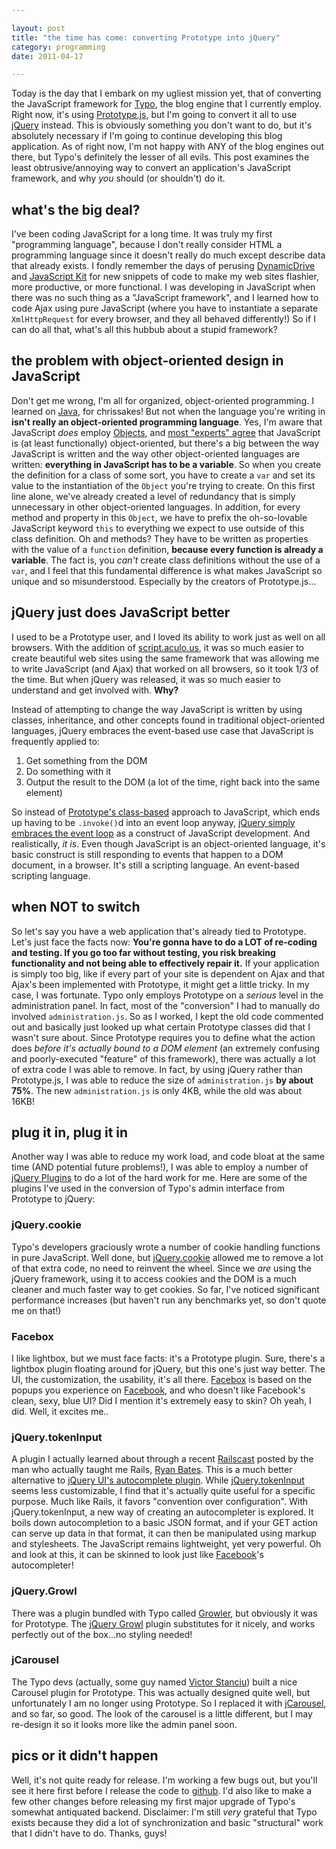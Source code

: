 ```yaml
---

layout: post
title: "the time has come: converting Prototype into jQuery"
category: programming
date: 2011-04-17

---
```


Today is the day that I embark on my ugliest mission yet, that of converting the JavaScript framework for [Typo](http://typosphere.org/), the blog engine that I currently employ. Right now, it's using [Prototype.js](http://prototypejs.org/), but I'm going to convert it all to use [jQuery](http://jquery.com) instead. This is obviously something you don't want to do, but it's absolutely necessary if I'm going to continue developing this blog application. As of right now, I'm not happy with ANY of the blog engines out there, but Typo's definitely the lesser of all evils. This post examines the least obtrusive/annoying way to convert an application's JavaScript framework, and why *you* should (or shouldn't) do it.

## what's the big deal?
I've been coding JavaScript for a long time. It was truly my first "programming language", because I don't really consider HTML a programming language since it doesn't really do much except describe data that already exists. I fondly remember the days of perusing [DynamicDrive](http://dynamicdrive.com) and [JavaScript Kit](http://javascriptkit.com) for new snippets of code to make my web sites flashier, more productive, or more functional. I was developing in JavaScript when there was no such thing as a "JavaScript framework", and I learned how to code Ajax using pure JavaScript (where you have to instantiate a separate `XmlHttpRequest` for every browser, and they all behaved differently!) So if I can do all that, what's all this hubbub about a stupid framework?

## the problem with object-oriented design in JavaScript
Don't get me wrong, I'm all for organized, object-oriented programming. I learned on [Java](http://java.sun.com), for chrissakes! But not when the language you're writing in **isn't really an object-oriented programming language**. Yes, I'm aware that JavaScript *does* employ [Objects](https://developer.mozilla.org/en/JavaScript/Reference/Global_Objects/Object), and [most "experts" agree](http://en.wikipedia.org/wiki/JavaScript) that JavaScript is (at least functionally) object-oriented, but there's a big between the way JavaScript is written and the way other object-oriented languages are written: **everything in JavaScript has to be a variable**. So when you create the definition for a class of some sort, you have to create a `var` and set its value to the instantiation of the `Object` you're trying to create. On this first line alone, we've already created a level of redundancy that is simply unnecessary in other object-oriented languages. In addition, for every method and property in this `Object`, we have to prefix the oh-so-lovable JavaScript keyword `this` to everything we expect to use outside of this class definition. Oh and methods? They have to be written as properties with the value of a `function` definition, **because every function is already a variable**. The fact is, you *can't* create class definitions without the use of a `var`, and I feel that this fundamental difference is what makes JavaScript so unique and so misunderstood. Especially by the creators of Prototype.js... 

## jQuery just does JavaScript better
I used to be a Prototype user, and I loved its ability to work just as well on all browsers. With the addition of [script.aculo.us](http://script.aculo.us), it was so much easier to create beautiful web sites using the same framework that was allowing me to write JavaScript (and Ajax) that worked on all browsers, so it took 1/3 of the time. But when jQuery was released, it was so much easier to understand and get involved with. **Why?**

Instead of attempting to change the way JavaScript is written by using classes, inheritance, and other concepts found in traditional object-oriented languages, jQuery embraces the event-based use case that JavaScript is frequently applied to: 

1.	Get something from the DOM
2.	Do something with it
3.	Output the result to the DOM (a lot of the time, right back into the same element)

So instead of [Prototype's class-based](http://alternateidea.com/blog/articles/2006/08/23/jquery-mis-leading-the-pack) approach to JavaScript, which ends up having to be `.invoke()`d into an event loop anyway, [jQuery simply embraces the event loop](http://blog.jquery.com/2006/08/20/why-jquerys-philosophy-is-better/) as a construct of JavaScript development. And realistically, *it is*. Even though JavaScript is an object-oriented language, it's basic construct is still responding to events that happen to a DOM document, in a browser. It's still a scripting language. An event-based scripting language.

## when NOT to switch
So let's say you have a web application that's already tied to Prototype. Let's just face the facts now: **You're gonna have to do a LOT of re-coding and testing. If you go too far without testing, you risk breaking functionality and not being able to effectively repair it.** If your application is simply too big, like if every part of your site is dependent on Ajax and that Ajax's been implemented with Prototype, it might get a little tricky. In my case, I was fortunate. Typo only employs Prototype on a *serious* level in the administration panel. In fact, most of the "conversion" I had to manually do involved `administration.js`. So as I worked, I kept the old code commented out and basically just looked up what certain Prototype classes did that I wasn't sure about. Since Prototype requires you to define what the action does *before it's actually bound to a DOM element* (an extremely confusing and poorly-executed "feature" of this framework), there was actually a lot of extra code I was able to remove. In fact, by using jQuery rather than Prototype.js, I was able to reduce the size of `administration.js` **by about 75%**. The new `administration.js` is only 4KB, while the old was about 16KB!

## plug it in, plug it in
Another way I was able to reduce my work load, and code bloat at the same time (AND potential future problems!), I was able to employ a number of [jQuery Plugins](http://plugins.jquery.com) to do a lot of the hard work for me. Here are some of the plugins I've used in the conversion of Typo's admin interface from Prototype to jQuery:

### jQuery.cookie
Typo's developers graciously wrote a number of cookie handling functions in pure JavaScript. Well done, but [jQuery.cookie](https://github.com/carhartl/jquery-cookie) allowed me to remove a lot of that extra code, no need to reinvent the wheel. Since we *are* using the jQuery framework, using it to access cookies and the DOM is a much cleaner and much faster way to get cookies. So far, I've noticed significant performance increases (but haven't run any benchmarks yet, so don't quote me on that!)

### Facebox
I like lightbox, but we must face facts: it's a Prototype plugin. Sure, there's a lightbox plugin floating around for jQuery, but this one's just way better. The UI, the customization, the usability, it's all there. [Facebox](http://defunkt.io/facebox/) is based on the popups you experience on [Facebook](http://facebook.com), and who doesn't like Facebook's clean, sexy, blue UI? Did I mention it's extremely easy to skin? Oh yeah, I did. Well, it excites me..

### jQuery.tokenInput
A plugin I actually learned about through a recent [Railscast](http://railscasts.com/episodes/258-token-fields) posted by the man who actually taught me Rails, [Ryan Bates](http://github.com/ryanb). This is a much better alternative to [jQuery UI's autocomplete plugin](http://jqueryui.com/demos/autocomplete). While [jQuery.tokenInput](http://loopj.com/jquery-tokeninput/) seems less customizable, I find that it's actually quite useful for a specific purpose. Much like Rails, it favors "convention over configuration". With jQuery.tokenInput, a new way of creating an autocompleter is explored. It boils down autocompletion to a basic JSON format, and if your GET action can serve up data in that format, it can then be manipulated using markup and stylesheets. The JavaScript remains lightweight, yet very powerful. Oh and look at this, it can be skinned to look just like [Facebook](http://facebook.com)'s autocompleter!

### jQuery.Growl
There was a plugin bundled with Typo called [Growler](http://examples.kevinandre.com/growler1.0.0/index.html), but obviously it was for Prototype. The [jQuery Growl](http://projects.zoulcreations.com/jquery/growl/) plugin substitutes for it nicely, and works perfectly out of the box...no styling needed!

### jCarousel
The Typo devs (actually, some guy named [Victor Stanciu](http://www.victorstanciu.ro)) built a nice Carousel plugin for Prototype. This was actually designed quite well, but unfortunately I am no longer using Prototype. So I replaced it with [jCarousel](http://sorgalla.com/jcarousel/), and so far, so good. The look of the carousel is a little different, but I may re-design it so it looks more like the admin panel soon.

## pics or it didn't happen
Well, it's not quite ready for release. I'm working a few bugs out, but you'll see it here first before I release the code to [github](http://github.com/tubbo/psycho). I'd also like to make a few other changes before releasing my first major upgrade of Typo's somewhat antiquated backend. Disclaimer: I'm still *very* grateful that Typo exists because they did a lot of synchronization and basic "structural" work that I didn't have to do. Thanks, guys!

